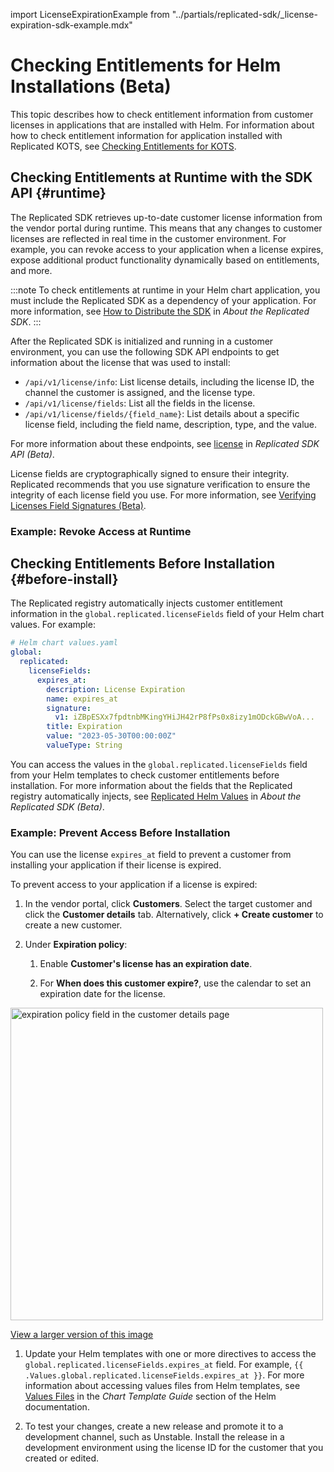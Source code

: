 import LicenseExpirationExample from "../partials/replicated-sdk/_license-expiration-sdk-example.mdx"

# Checking Entitlements for Helm Installations (Beta)

This topic describes how to check entitlement information from customer licenses in applications that are installed with Helm. For information about how to check entitlement information for application installed with Replicated KOTS, see [Checking Entitlements for KOTS](licenses-referencing-fields).

## Checking Entitlements at Runtime with the SDK API {#runtime}

The Replicated SDK retrieves up-to-date customer license information from the vendor portal during runtime. This means that any changes to customer licenses are reflected in real time in the customer environment. For example, you can revoke access to your application when a license expires, expose additional product functionality dynamically based on entitlements, and more.

:::note
To check entitlements at runtime in your Helm chart application, you must include the Replicated SDK as a dependency of your application. For more information, see [How to Distribute the SDK](replicated-sdk-overview#how-to-distribute-the-sdk) in _About the Replicated SDK_.
:::

After the Replicated SDK is initialized and running in a customer environment, you can use the following SDK API endpoints to get information about the license that was used to install:
* `/api/v1/license/info`: List license details, including the license ID, the channel the customer is assigned, and the license type.
* `/api/v1/license/fields`: List all the fields in the license.  
* `/api/v1/license/fields/{field_name}`: List details about a specific license field, including the field name, description, type, and the value.

For more information about these endpoints, see [license](/reference/replicated-sdk-apis#license) in _Replicated SDK API (Beta)_.

License fields are cryptographically signed to ensure their integrity. Replicated recommends that you use signature verification to ensure the integrity of each license field you use. For more information, see [Verifying Licenses Field Signatures (Beta)](licenses-verify-fields-sdk-api).

### Example: Revoke Access at Runtime

<LicenseExpirationExample/>

## Checking Entitlements Before Installation {#before-install}

The Replicated registry automatically injects customer entitlement information in the `global.replicated.licenseFields` field of your Helm chart values. For example:

```yaml
# Helm chart values.yaml
global:
  replicated:
    licenseFields:
      expires_at:
        description: License Expiration
        name: expires_at
        signature:
          v1: iZBpESXx7fpdtnbMKingYHiJH42rP8fPs0x8izy1mODckGBwVoA... 
        title: Expiration
        value: "2023-05-30T00:00:00Z"
        valueType: String  
```

You can access the values in the `global.replicated.licenseFields` field from your Helm templates to check customer entitlements before installation. For more information about the fields that the Replicated registry automatically injects, see [Replicated Helm Values](/vendor/replicated-sdk-overview#replicated-values) in _About the Replicated SDK (Beta)_.

### Example: Prevent Access Before Installation

You can use the license `expires_at` field to prevent a customer from installing your application if their license is expired.

To prevent access to your application if a license is expired:

1. In the vendor portal, click **Customers**. Select the target customer and click the **Customer details** tab. Alternatively, click **+ Create customer** to create a new customer.

1. Under **Expiration policy**:

   1. Enable **Customer's license has an expiration date**.

   1. For **When does this customer expire?**, use the calendar to set an expiration date for the license.

  <img alt="expiration policy field in the customer details page" src="/images/customer-expiration-policy.png" width="500px"/>

  [View a larger version of this image](/images/customer-expiration-policy.png)

1. Update your Helm templates with one or more directives to access the `global.replicated.licenseFields.expires_at` field. For example, `{{ .Values.global.replicated.licenseFields.expires_at }}`. For more information about accessing values files from Helm templates, see [Values Files](https://helm.sh/docs/chart_template_guide/values_files/) in the _Chart Template Guide_ section of the Helm documentation.

1. To test your changes, create a new release and promote it to a development channel, such as Unstable. Install the release in a development environment using the license ID for the customer that you created or edited. 